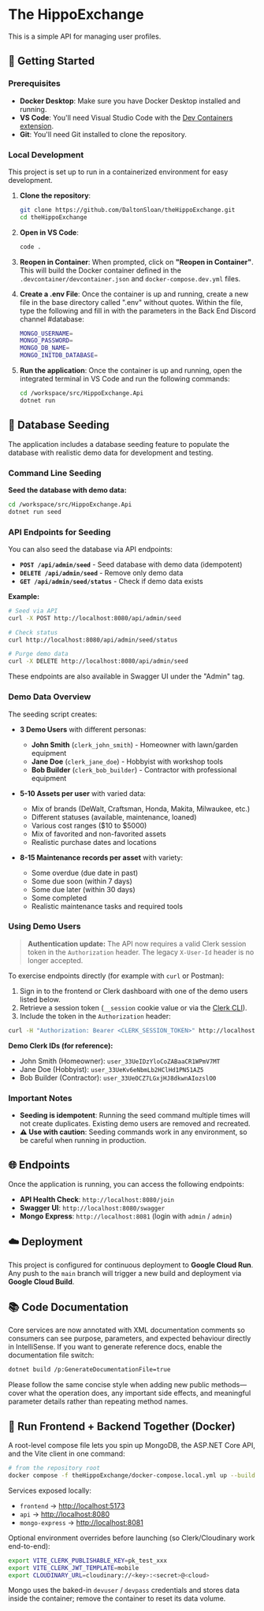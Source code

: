 # The HippoExchange

This is a simple API for managing user profiles.

## 🚀 Getting Started

### Prerequisites

  * **Docker Desktop**: Make sure you have Docker Desktop installed and running.
  * **VS Code**: You'll need Visual Studio Code with the [Dev Containers extension](https://marketplace.visualstudio.com/items?itemName=ms-vscode-remote.remote-containers).
  * **Git**: You'll need Git installed to clone the repository.

### Local Development

This project is set up to run in a containerized environment for easy development.

1.  **Clone the repository**:

    ```bash
    git clone https://github.com/DaltonSloan/theHippoExchange.git
    cd theHippoExchange
    ```

2.  **Open in VS Code**:

    ```bash
    code .
    ```

3.  **Reopen in Container**: When prompted, click on **"Reopen in Container"**. This will build the Docker container defined in the `.devcontainer/devcontainer.json` and `docker-compose.dev.yml` files.

4. **Create a .env File**: Once the container is up and running, create a new file in the base directory called ".env" without quotes. Within the file, type the following and fill in with the parameters in the Back End Discord channel #database:
    ```bash
    MONGO_USERNAME=
    MONGO_PASSWORD=
    MONGO_DB_NAME=
    MONGO_INITDB_DATABASE=
    ```

5.  **Run the application**: Once the container is up and running, open the integrated terminal in VS Code and run the following commands:

    ```bash
    cd /workspace/src/HippoExchange.Api
    dotnet run
    ```

## 🌱 Database Seeding

The application includes a database seeding feature to populate the database with realistic demo data for development and testing.

### Command Line Seeding

**Seed the database with demo data:**
```bash
cd /workspace/src/HippoExchange.Api
dotnet run seed
```

### API Endpoints for Seeding

You can also seed the database via API endpoints:

- **`POST /api/admin/seed`** - Seed database with demo data (idempotent)
- **`DELETE /api/admin/seed`** - Remove only demo data
- **`GET /api/admin/seed/status`** - Check if demo data exists

**Example:**
```bash
# Seed via API
curl -X POST http://localhost:8080/api/admin/seed

# Check status
curl http://localhost:8080/api/admin/seed/status

# Purge demo data
curl -X DELETE http://localhost:8080/api/admin/seed
```

These endpoints are also available in Swagger UI under the "Admin" tag.

### Demo Data Overview

The seeding script creates:

- **3 Demo Users** with different personas:
  - **John Smith** (`clerk_john_smith`) - Homeowner with lawn/garden equipment
  - **Jane Doe** (`clerk_jane_doe`) - Hobbyist with workshop tools
  - **Bob Builder** (`clerk_bob_builder`) - Contractor with professional equipment

- **5-10 Assets per user** with varied data:
  - Mix of brands (DeWalt, Craftsman, Honda, Makita, Milwaukee, etc.)
  - Different statuses (available, maintenance, loaned)
  - Various cost ranges ($10 to $5000)
  - Mix of favorited and non-favorited assets
  - Realistic purchase dates and locations

- **8-15 Maintenance records per asset** with variety:
  - Some overdue (due date in past)
  - Some due soon (within 7 days)
  - Some due later (within 30 days)
  - Some completed
  - Realistic maintenance tasks and required tools

### Using Demo Users

> **Authentication update:** The API now requires a valid Clerk session token in the `Authorization` header. The legacy `X-User-Id` header is no longer accepted.

To exercise endpoints directly (for example with `curl` or Postman):

1. Sign in to the frontend or Clerk dashboard with one of the demo users listed below.
2. Retrieve a session token (`__session` cookie value or via the [Clerk CLI](https://clerk.com/docs/reference/clerk-cli/sessions#get-session-tokens)).
3. Include the token in the `Authorization` header:

```bash
curl -H "Authorization: Bearer <CLERK_SESSION_TOKEN>" http://localhost:8080/assets
```

**Demo Clerk IDs (for reference):**
- John Smith (Homeowner): `user_33UeIDzYloCoZABaaCR1WPmV7MT`
- Jane Doe (Hobbyist): `user_33UeKv6eNbmLb2HClHd1PN51AZ5`
- Bob Builder (Contractor): `user_33UeOCZ7LGxjHJ8dkwnAIozslO0`

### Important Notes

- **Seeding is idempotent**: Running the seed command multiple times will not create duplicates. Existing demo users are removed and recreated.
- **⚠️ Use with caution**: Seeding commands work in any environment, so be careful when running in production.

## 🌐 Endpoints

Once the application is running, you can access the following endpoints:

  * **API Health Check**: `http://localhost:8080/join`
  * **Swagger UI**: `http://localhost:8080/swagger`
  * **Mongo Express**: `http://localhost:8081` (login with `admin` / `admin`)

## ☁️ Deployment

This project is configured for continuous deployment to **Google Cloud Run**. Any push to the `main` branch will trigger a new build and deployment via **Google Cloud Build**.

## 📚 Code Documentation

Core services are now annotated with XML documentation comments so consumers can see purpose, parameters, and expected behaviour directly in IntelliSense. If you want to generate reference docs, enable the documentation file switch:

```bash
dotnet build /p:GenerateDocumentationFile=true
```

Please follow the same concise style when adding new public methods—cover what the operation does, any important side effects, and meaningful parameter details rather than repeating method names.

## 🐳 Run Frontend + Backend Together (Docker)

A root-level compose file lets you spin up MongoDB, the ASP.NET Core API, and the Vite client in one command:

```bash
# from the repository root
docker compose -f theHippoExchange/docker-compose.local.yml up --build
```

Services exposed locally:

- `frontend` → <http://localhost:5173>
- `api` → <http://localhost:8080>
- `mongo-express` → <http://localhost:8081>

Optional environment overrides before launching (so Clerk/Cloudinary work end-to-end):

```bash
export VITE_CLERK_PUBLISHABLE_KEY=pk_test_xxx
export VITE_CLERK_JWT_TEMPLATE=mobile
export CLOUDINARY_URL=cloudinary://<key>:<secret>@<cloud>
```

Mongo uses the baked-in `devuser` / `devpass` credentials and stores data inside the container; remove the container to reset its data volume.
